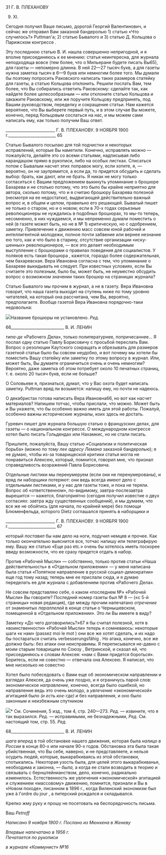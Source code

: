 31 Г. В. ПЛЕХАНОВУ

9. XI.

Сегодня получил Ваше письмо, дорогой Георгий Валентинович, и сейчас же отпра­вил Вам заказной бандеролью 1) статью «Что случилось?» Puttman'a; 2) статью Бывало­го и 3) статью Д. Кольцова о Парижском конгрессе .

Эту последнюю статью В. И. нашла совершенно непригодной, и я вполне присоеди­няюсь к ее мнению: статья неинтересна, для журнала неподходяща вовсе (тем более, что о Мильеране будете писать Вы65), для газеты — непомерно длинна. В ней 22—27 тысяч букв, а для газеты нужна заметка тысяч в 6—9 букв или немногим более того. Мы думали бы поэтому попросить Раковского написать таких размеров статейку для газеты, а статью Кольцова отклонить. Решили послать Вам, тем более, что Вы собира­лись ответить Раковскому: сделайте так, как найдете более целесообразным — или от­клоните статью Кольцова и закажите Раковскому, или же поручите Кольцову предпри­нять, под Вашим руководством, переделку и сокращение статьи. Нам кажется вероят­нее, что Вы выберете первый путь, и в этом случае Вы можете, конечно, перед Кольцо­вым сослаться на нас, и мы можем сами написать ему, как только получим Ваш ответ.

  

_________________________ Г. В. ПЛЕХАНОВУ. 9 НОЯБРЯ 1900 г.________________________ 65

Статью Бывалого посылаю для той подчистки и некоторых исправлений, которые Вы наметили. Конечно, исправлять можно — пожалуйста, делайте это со всеми статья­ми, надписывая либо карандашом прямо в рукописи, либо на особых листках. Списать­ся потом с Бывалым насчет этих поправок могу, если хотите, я, — вероятно, он не за­упрямится, а если да, то придется обсудить и сделать выбор: брать, как дают, или не брать. Я никак не могу только согласиться с Вашим предложением выкинуть упомина­ние о брошюре Бахарева и не столько потому, что это было бы крайне неприятно для автора, сколько потому, что и я считаю брошюру Бахарева полезной (несмотря на ее недостатки), выдвигающей действительно важный вопрос и, в общем и целом, пра­вильно его решающей. Бывалый пишет не только о старом, но и о новом; если в 70-х годах серьезные революционеры не нуждались в подобных брошюрах, то мы-то теперь, несомненно, в них нуждаемся, и мы непременно думали поместить о ней (в газете мо­жет быть, но не в № 1) критическую, но с одобрением, заметку. Привлечение к движе­нию масс совсем юной рабочей и интеллигентной молодежи, полное почти забвение или вернее незнание ею того, как и что было в старину, отсутствие организации «иску­шенных» революционеров, — все это делает необходимым выступление с брошюрами о правилах поведения для социалистов. У поляков есть такая брошюра , кажется, го­раздо более содержательная, чем бахаревская. Вера Ивановна согласна с тем, что упо­минание о Бахареве выкидывать не следует. При известных условиях, если Вы считаете это полезным, было бы, может быть, не неуместно обсудить вопрос о возможном зна­чении таких брошюр на страницах журнала?

Статью Бывалого мы прочим в журнал, а не в газету. Вера Ивановна говорит, что наша газета выходит на ступень ниже по тому уровню читателей, на который она рас­считана, чем Вы, вероятно, предполагаете. Вообще газетой Вера Ивановна порядочно-таки недовольна:

![](file:///C:/Users/bot32/AppData/Local/Temp/msohtmlclip1/01/clip_image001.png)Название брошюры не установлено. _Ред._

  

66___________________________ В. И. ЛЕНИН

_типа-де_ «Рабочего Дела», только политературнее, попричесаннее... Я послал одну ста­тью Павлу Борисовичу с просьбой переслать Вам. Вопрос о резолюции Каутского со­кращать и обрезывать для размеров газетной статьи было бы совсем неудобно, и вот почему мы хотели бы поместить Вашу статейку или заметку по этому вопросу в жур­нал. Или, может быть, Вы думаете ограничиться очень и очень немногим? Вероятно, даже заметка об этом потребует около 10 печатных страниц, т. е. около 20 тысяч букв, если не больше?

О Соловьеве я, признаться, думал, что у Вас охота будет написать заметку. Puttman вряд ли возьмется: напишу ему, но почти не надеюсь.

О декабристах готова написать Вера Ивановна66, но вот как насчет материалов? На­пишем тотчас, чтобы прислали, что можно. Может быть и Вы укажете, что бы особенно важно иметь для этой работы. Пожалуй, особенно важны исторические журналы, коих здесь не достать.

Гуревич пишет для журнала большую статью о французских делах, для газеты — о национальном конгрессе. О международном конгрессе хотел было писать Гольдендах или Нахамкис, но не стали писать.

Пришлите, пожалуйста, Вашу статью «Социализм и политическая борьба» (можно _по тому лее адресу Лемана_ заказной бандеролью); я не думаю, чтобы из-за товарище­ской критики статья могла не понравиться Алексею, который, помнится, говорил мне, что признал справедливость возражений Павла Борисовича.

Отдельные листики мы перенумеруем (если они не перенумерованы), и вряд ли на­борщики потеряют: они ведь всегда имеют дело с отдельными листиками, и у нас для газеты тоже, и пока не теряли. Вопрос об «ответственном», по-видимому, завтра-послезавтра вырешится — кажется, благоприятно (сегодня получил известие о двух со­гласиях: завтра жду существенных сообщений), и мы думаем, что все же не обойтись (для начала, по крайней мере) без помощи Блюменфельда, которого Dietz соглашался принять в наборщики и

  

_________________________ Г. В. ПЛЕХАНОВУ. 9 НОЯБРЯ 1900 г.________________________ 67

который _поставил_ бы нам дело на ноги, подучил немцев и прочее. Как только оконча­тельно выяснится все, тотчас напишу или телеграфирую ему. Вашу же статью «Еще раз etc.» очень бы хотелось иметь поскорее ввиду возможности, что ее сразу придется от­дать в набор.

Против «Рабочей Мысли» — собственно, только против статьи «Наша действитель­ность» в «Отдельном приложении» — у меня написана была статья «Попятное направ­ление в русской социал-демократии» еще год тому назад; теперь мне ее прислали сю­да, и я думаю переделать ее для журнала с добавлением против «Рабочего Дела».

Не совсем представляю себе, о каком «последнем №» «Рабочей Мысли» Вы говори­те? Последний номер газеты был № 8 — («с 5-й страницы» новая редакция), где между прочим напечатано _отречение_ от знаменитых _параллелей_ в конце статьи о Чернышев­ском, помещенной в «Отдельном приложении». Это ли Вы имеете в виду?

Заметку «До чего договорились?»67 я бы считал полезной, хотя в «воинственности» «Рабочей Мысли» _теперь_ я сомневаюсь: некоторые шаги «к нам» (passez moi le mot ) они все же хотят сделать, и их надо бы постараться считать verbesserungsfähig . Но атака, конечно, все же _должна_ быть: без атаки они неисправимы. Я переписывался не-давно с моим старым товарищем по Союзу , Ветринской, и сказал ей, что присоеди­няюсь к словам Алексея: «нам с Вами придется бороться». Боритесь, если не совестно — отвечала она Алексею. Я написал, что мне нисколько не совестно

Хотел было побеседовать с Вами еще об экономическом направлении и взглядах Алексея, да очень уже поздно, и я ограничусь парой слов: экономическое _направление,_ конечно, всегда было ошибкой, но направление ведь это очень молодо, а _увлечение_ «экономической» агитацией было _(и есть кое-где) и_ без направления, и оно было законным и неизбежным спутником

![](file:///C:/Users/bot32/AppData/Local/Temp/msohtmlclip1/01/clip_image002.png)* См. Сочинения, 5 изд., том 4, стр. 240—273. _Ред._ — извините, что я так выразился. _Ред._ — исправимыми, не безнадежными, _Ред._ См. настоящий том, стр. 55. _Ред._

  

68___________________________ В. И. ЛЕНИН

_шага вперед_ в той обстановке нашего движения, которая была _налицо в России_ в конце 80-х или начале 90-х годов. Обстановка эта была такая убийственная, что Вы себе, на­верно, и не представляете, и нельзя осудить людей, которые, выкарабкиваясь из этой обстановки, спотыкались. Некоторая узость была, для целей этого выкарабкиванья, не­обходима и законна, — _была,_ а когда ее стали возводить в теорию и связывать с берн­штейнианством, дело, конечно, радикально изменилось. Естественность же увлечения «экономической» агитацией и служением «массовому» движению, помнится, признали и Вы в «Новом походе», писанном в 1896 г., когда Виленский экономизм был уже à l'ordre du jour , a питерский рождался и складывался.

Крепко жму руку и прошу не посетовать на беспорядочность письма.

Ваш _Petroff_

_Написано 9 ноября 1900 г. Послано из Мюнхена в Женеву_

_Впервые напечатано в 1956 г.                                                              Печатается по рукописи_

_в журнале «Коммунист» №16_